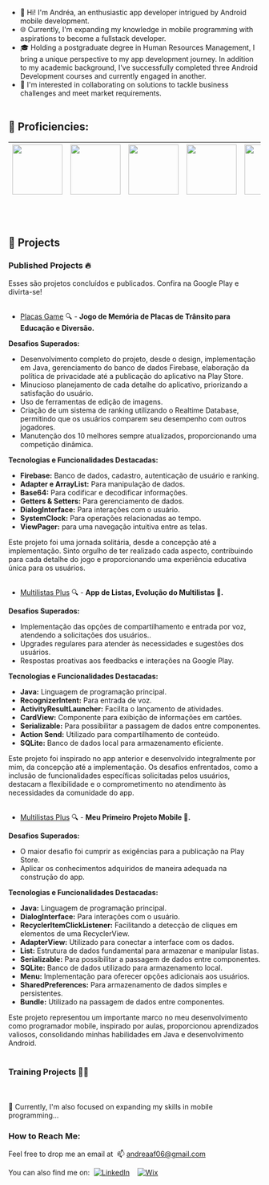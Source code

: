 - 👋 Hi! I'm Andréa, an enthusiastic app developer intrigued by Android mobile development.
- 🌐 Currently, I'm expanding my knowledge in mobile programming with aspirations to become a fullstack developer.
- 🎓 Holding a postgraduate degree in Human Resources Management, I bring a unique perspective to my app development journey. In addition to my academic background, I've successfully completed three Android Development courses and currently engaged in another.
- 💞️ I'm interested in collaborating on solutions to tackle business challenges and meet market requirements.
<br><br>
## 🚀 Proficiencies:
| <img width='100' height='100' src="https://cdn.jsdelivr.net/gh/devicons/devicon/icons/androidstudio/androidstudio-original-wordmark.svg" /> | <img width='100' height='100' src="https://cdn.jsdelivr.net/gh/devicons/devicon/icons/kotlin/kotlin-original-wordmark.svg" /> | <img width='100' height='100' src="https://cdn.jsdelivr.net/gh/devicons/devicon/icons/java/java-original-wordmark.svg" /> | <img width='100' height='100' src="https://cdn.jsdelivr.net/gh/devicons/devicon/icons/sqlite/sqlite-original-wordmark.svg" /> | <img width='100' height='100' src="https://cdn.jsdelivr.net/gh/devicons/devicon/icons/mysql/mysql-original-wordmark.svg" /> | <img width='100' height='100' src="https://cdn.jsdelivr.net/gh/devicons/devicon/icons/firebase/firebase-plain-wordmark.svg" /> |
| --- | --- | --- | --- | --- | --- |

<br><br>
## 📂 Projects 
### Published Projects 🔥
Esses são projetos concluídos e publicados. Confira na Google Play e divirta-se!<br><br>
- [Placas Game](https://play.google.com/store/apps/details?id=com.deiapp.plakasgame) 🔍 - **Jogo de Memória de Placas de Trânsito para Educação e Diversão.**<br>
  
**Desafios Superados:**
  - Desenvolvimento completo do projeto, desde o design, implementação em Java, gerenciamento do banco de dados Firebase, elaboração da política de privacidade até a publicação do aplicativo na Play Store.
  - Minucioso planejamento de cada detalhe do aplicativo, priorizando a satisfação do usuário.
  - Uso de ferramentas de edição de imagens.
  - Criação de um sistema de ranking utilizando o Realtime Database, permitindo que os usuários comparem seu desempenho com outros jogadores.
  - Manutenção dos 10 melhores sempre atualizados, proporcionando uma competição dinâmica.

**Tecnologias e Funcionalidades Destacadas:**
  - **Firebase:** Banco de dados, cadastro, autenticação de usuário e ranking. 
  - **Adapter e ArrayList:** Para manipulação de dados.
  - **Base64:** Para codificar e decodificar informações.
  - **Getters & Setters:** Para gerenciamento de dados.
  - **DialogInterface:** Para interações com o usuário.
  - **SystemClock:** Para operações relacionadas ao tempo.
  - **ViewPager:** para uma navegação intuitiva entre as telas.<br>
  
Este projeto foi uma jornada solitária, desde a concepção até a implementação.
Sinto orgulho de ter realizado cada aspecto, contribuindo para cada detalhe do jogo e proporcionando uma experiência educativa única para os usuários.
<br><br>

- [Multilistas Plus](https://play.google.com/store/apps/details?id=com.deiaapp.multilistasplus) 🔍 - **App de Listas, Evolução do Multilistas 🚀.**<br>
  
**Desafios Superados:**
  - Implementação das opções de compartilhamento e entrada por voz, atendendo a solicitações dos usuários..
  - Upgrades regulares para atender às necessidades e sugestões dos usuários.
  - Respostas proativas aos feedbacks e interações na Google Play.

**Tecnologias e Funcionalidades Destacadas:**
  - **Java:** Linguagem de programação principal. 
  - **RecognizerIntent:** Para entrada de voz.
  - **ActivityResultLauncher:** Facilita o lançamento de atividades.
  - **CardView:** Componente para exibição de informações em cartões.
  - **Serializable:** Para possibilitar a passagem de dados entre componentes.
  - **Action Send:** Utilizado para compartilhamento de conteúdo.
  - **SQLite:** Banco de dados local para armazenamento eficiente.<br>

  Este projeto foi inspirado no app anterior e desenvolvido integralmente por mim, da concepção até a implementação. Os desafios enfrentados, como a inclusão de funcionalidades específicas solicitadas pelos usuários, destacam a flexibilidade e o comprometimento no atendimento às necessidades da comunidade do app.
<br><br> 

- [Multilistas Plus](https://play.google.com/store/apps/details?id=com.deiapp.listastarefas) 🔍 - **Meu Primeiro Projeto Mobile 📱.**<br>
  
**Desafios Superados:**
  - O maior desafio foi cumprir as exigências para a publicação na Play Store.
  - Aplicar os conhecimentos adquiridos de maneira adequada na construção do app.

**Tecnologias e Funcionalidades Destacadas:**
  - **Java:** Linguagem de programação principal. 
  - **DialogInterface:** Para interações com o usuário.
  - **RecyclerItemClickListener:** Facilitando a detecção de cliques em elementos de uma RecyclerView.
  - **AdapterView:** Utilizado para conectar a interface com os dados.
  - **List:** Estrutura de dados fundamental para armazenar e manipular listas.
  - **Serializable:** Para possibilitar a passagem de dados entre componentes.
  - **SQLite:** Banco de dados utilizado para armazenamento local.
  - **Menu:** Implementação para oferecer opções adicionais aos usuários.
  - **SharedPreferences:** Para armazenamento de dados simples e persistentes.
  - **Bundle:** Utilizado na passagem de dados entre componentes.<br>

  Este projeto representou um importante marco no meu desenvolvimento como programador mobile, inspirado por aulas, proporcionou aprendizados valiosos, consolidando minhas habilidades em Java e desenvolvimento Android.
<br><br>
### Training Projects 👩‍💻

<br><br>
🌱 Currently, I'm also focused on expanding my skills in mobile programming...

### How to Reach Me:
Feel free to drop me an email at&nbsp;
📫 [andreaaf06@gmail.com](mailto:andreaaf06@gmail.com)

You can also find me on:&nbsp;
[![LinkedIn](https://img.shields.io/badge/LinkedIn-0077B5?style=for-the-badge&logo=linkedin&logoColor=white)](https://www.linkedin.com/in/andreaafonseca/)
&nbsp;&nbsp;
[![Wix](https://img.shields.io/badge/Wix-000?style=for-the-badge&logo=wix&logoColor=white)](https://andreaafonseca.wixsite.com/deiaapp)


<!---
DeiaApps/DeiaApps is a ✨ special ✨ repository because its `README.md` (this file) appears on your GitHub profile.
You can click the Preview link to take a look at your changes.
--->
